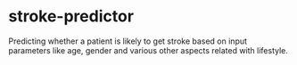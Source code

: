# stroke-predictor
Predicting whether a patient is likely to get stroke based on input parameters like age, gender and various other aspects related with lifestyle. 

